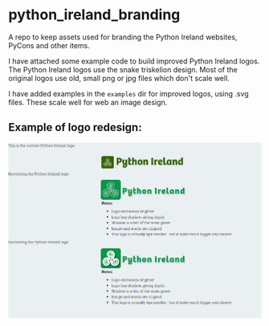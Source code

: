 # python_ireland_branding
A repo to keep assets used for branding the Python Ireland websites, PyCons and other items.



I have attached some example code to build improved Python Ireland logos.
The Python Ireland logos use the snake triskelion design.
Most of the original logos use old, small png or jpg files which don't scale well.

I have added examples in the `examples` dir for improved logos, using .svg files. These scale well for web an image design.


## Example of logo redesign:

![alt text](https://github.com/PythonIreland/python_ireland_branding/blob/main/docs/Branding_example.png?raw=true)

